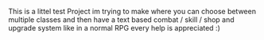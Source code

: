 This is a littel test Project im trying to make where you can choose between multiple classes and then have a text based combat / skill / shop and upgrade system like in a normal RPG every help is appreciated :)
